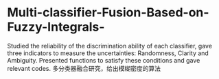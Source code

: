 # Multi-classifier-Fusion-Based-on-Fuzzy-Integrals-
Studied the reliability of the discrimination ability of each classifier, gave three indicators to measure the uncertainties: Randomness, Clarity and Ambiguity. Presented functions to satisfy these conditions and gave relevant codes.
多分类器融合研究，给出模糊密度的算法
